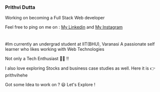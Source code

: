 ###                          Prithvi Dutta

Working on becoming a Full Stack Web developer

Feel free to ping on me on : [My Linkedin](www.linkedin.com/in/prithvi-dutta) 
                       and   [My Instagram](https://www.instagram.com/its.prithvi/)
#
#
#
#Im currently an undergrad student at IIT(BHU), Varanasi
A passionate self learner  who likes working with Web Technologies  

Not only a Tech Enthusiast 👨‍💻 !!

I also love exploring Stocks and business case studies as well. Here it is 👉 prithvihehe

Got some Idea to work on ? 😃 Let's Explore ! 


